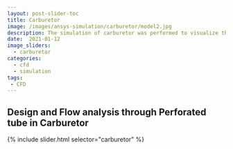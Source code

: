 ```yaml
---
layout: post-slider-toc
title: Carburetor
image: /images/ansys-simulation/carburetor/model2.jpg
description: The simulation of carburetor was performed to visualize the fluid flow in the perforated tube.
date:  2021-01-12
image_sliders:
  - carburetor
categories:
  - cfd 
  - simulation
tags:
 - CFD
---
```


## Design and Flow analysis through Perforated tube in Carburetor

{% include slider.html selector="carburetor" %}
